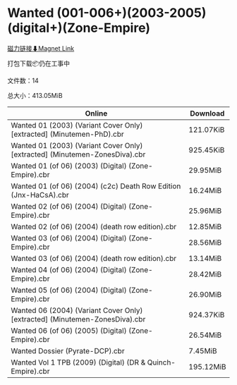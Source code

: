 # Wanted (001-006+)(2003-2005)(digital+)(Zone-Empire)

[磁力链接⬇Magnet Link](magnet:?xt=urn:btih:f37f0d83a600ca19d28bf912c50fd6b0438988fa&dn=Wanted%20%28001-006%2B%29%282003-2005%29%28digital%2B%29%28Zone-Empire%29)

打包下载📦仍在工事中

文件数：14

总大小：413.05MiB

Online | Download
--- | ---
Wanted 01 (2003) (Variant Cover Only) \[extracted\] (Minutemen-PhD).cbr | 121.07KiB
Wanted 01 (2003) (Variant Cover Only) \[extracted\] (Minutemen-ZonesDiva).cbr | 925.45KiB
Wanted 01 (of 06) (2003) (Digital) (Zone-Empire).cbr | 29.95MiB
Wanted 01 (of 06) (2004) (c2c) Death Row Edition (Jnx-HaCsA).cbr | 16.24MiB
Wanted 02 (of 06) (2004) (Digital) (Zone-Empire).cbr | 25.96MiB
Wanted 02 (of 06) (2004) (death row edition).cbr | 12.85MiB
Wanted 03 (of 06) (2004) (Digital) (Zone-Empire).cbr | 28.56MiB
Wanted 03 (of 06) (2004) (death row edition).cbr | 13.14MiB
Wanted 04 (of 06) (2004) (Digital) (Zone-Empire).cbr | 28.42MiB
Wanted 05 (of 06) (2004) (Digital) (Zone-Empire).cbr | 26.90MiB
Wanted 06 (2004) (Variant Cover Only) \[extracted\] (Minutemen-ZonesDiva).cbr | 924.37KiB
Wanted 06 (of 06) (2005) (Digital) (Zone-Empire).cbr | 26.54MiB
Wanted Dossier (Pyrate-DCP).cbr | 7.45MiB
Wanted Vol 1 TPB (2009) (Digital) (DR & Quinch-Empire).cbr | 195.12MiB